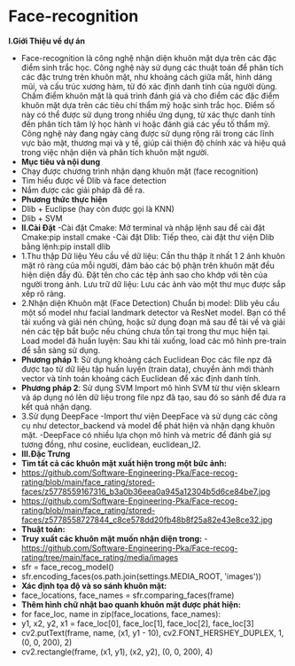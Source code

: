 # Face-recognition
**I.Giới Thiệu về dự án**
- Face-recognition là công nghệ nhận diện khuôn mặt dựa trên các đặc điểm sinh trắc học. Công nghệ này sử dụng các thuật toán để phân tích các đặc trưng trên khuôn mặt, như khoảng cách giữa mắt, hình dáng mũi, và cấu trúc xương hàm, từ đó xác định danh tính của người dùng. Chấm điểm khuôn mặt là quá trình đánh giá và cho điểm các đặc điểm khuôn mặt dựa trên các tiêu chí thẩm mỹ hoặc sinh trắc học. Điểm số này có thể được sử dụng trong nhiều ứng dụng, từ xác thực danh tính đến phân tích tâm lý học hành vi hoặc đánh giá các yếu tố thẩm mỹ. Công nghệ này đang ngày càng được sử dụng rộng rãi trong các lĩnh vực bảo mật, thương mại và y tế, giúp cải thiện độ chính xác và hiệu quả trong việc nhận diện và phân tích khuôn mặt người.
- **Mục tiêu và nội dung**
- Chạy được chương trình nhận dạng khuôn mặt (face recognition)
- Tìm hiểu được về Dlib và face detection
- Nắm được các giải pháp đã đề ra.
- **Phương thức thực hiện**
- Dlib + Euclipse (hay còn được gọi là KNN)
- Dlib + SVM
- **II.Cài Đặt**
-Cài đặt Cmake: Mở terminal và nhập lệnh sau để cài đặt Cmake:pip install cmake
-Cài đặt Dlib: Tiếp theo, cài đặt thư viện Dlib bằng lệnh:pip install dlib
 - 1.Thu thập Dữ liệu
Yêu cầu về dữ liệu: Cần thu thập ít nhất 1 2 ảnh khuôn mặt rõ ràng của mỗi người, đảm bảo các bộ phận trên khuôn mặt đều hiện diện đầy đủ. Đặt tên cho các tệp ảnh sao cho khớp với tên của người trong ảnh.
Lưu trữ dữ liệu: Lưu các ảnh vào một thư mục được sắp xếp rõ ràng.
- 2.Nhận diện Khuôn mặt (Face Detection)
Chuẩn bị model: Dlib yêu cầu một số model như facial landmark detector và ResNet model. Bạn có thể tải xuống và giải nén chúng, hoặc sử dụng đoạn mã sau để tải về và giải nén các tệp bắt buộc nếu chúng chưa tồn tại trong thư mục hiện tại.
Load model đã huấn luyện: Sau khi tải xuống, load các mô hình pre-train để sẵn sàng sử dụng.
- **Phương pháp 1**: Sử dụng khoảng cách Euclidean
Đọc các file npz đã được tạo từ dữ liệu tập huấn luyện (train data), chuyển ảnh mới thành vector và tính toán khoảng cách Euclidean để xác định danh tính.
- **Phương pháp 2**: Sử dụng SVM
Import mô hình SVM từ thư viện sklearn và áp dụng nó lên dữ liệu trong file npz đã tạo, sau đó so sánh để đưa ra kết quả nhận dạng.
- 3.Sử dụng DeepFace
-Import thư viện DeepFace và sử dụng các công cụ như detector_backend và model để phát hiện và nhận dạng khuôn mặt.
-DeepFace có nhiều lựa chọn mô hình và metric để đánh giá sự tương đồng, như cosine, euclidean, euclidean_l2.
- **III.Đặc Trưng**
- **Tìm tất cả các khuôn mặt xuất hiện trong một bức ảnh:**
- https://github.com/Software-Engineering-Pka/Face-recog-rating/blob/main/face_rating/stored-faces/z5778559167316_b3a0b36eea0a945a12304b5d6ce84be7.jpg
- https://github.com/Software-Engineering-Pka/Face-recog-rating/blob/main/face_rating/stored-faces/z5778558727844_c8ce578dd20fb48b8f25a82e43e8ce32.jpg
- **Thuật toán:**
- **Truy xuất các khuôn mặt muốn nhận diện trong:** -https://github.com/Software-Engineering-Pka/Face-recog-rating/tree/main/face_rating/media/images
- sfr = face_recog_model()
- sfr.encoding_faces(os.path.join(settings.MEDIA_ROOT, 'images'))
- **Xác định tọa độ và so sánh khuôn mặt:**
- face_locations, face_names = sfr.comparing_faces(frame)
- **Thêm hình chữ nhật bao quanh khuôn mặt được phát hiện:**
- for face_loc, name in zip(face_locations, face_names):
-   y1, x2, y2, x1 = face_loc[0], face_loc[1], face_loc[2], face_loc[3]
-   cv2.putText(frame, name, (x1, y1 - 10), cv2.FONT_HERSHEY_DUPLEX, 1, (0, 0, 200), 2)
-   cv2.rectangle(frame, (x1, y1), (x2, y2), (0, 0, 200), 4)
